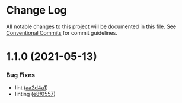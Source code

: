 # Change Log

All notable changes to this project will be documented in this file.
See [Conventional Commits](https://conventionalcommits.org) for commit guidelines.

# 1.1.0 (2021-05-13)


### Bug Fixes

* lint ([aa2d4a1](https://github.com/kokiebisu/nextbnb/commit/aa2d4a1b90d6561560b29b3ec9dd8ef228d284a1))
* linting ([e8f0557](https://github.com/kokiebisu/nextbnb/commit/e8f05571b686c464f512f22b8d56b1d7ae66eaa0))
